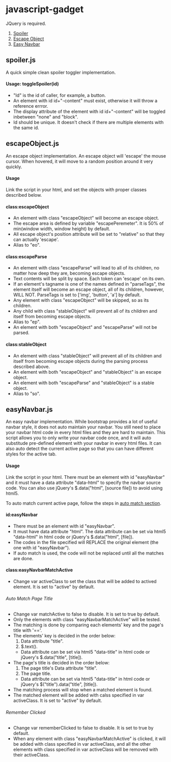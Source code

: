 # javascript-gadget

JQuery is required.

1. [Spoiler](#spoiler)
2. [Escape Object](#escapeobject)
3. [Easy Navbar](#easynavbar)

## spoiler.js<a name="spoiler"></a>

A quick simple clean spoiler toggler implementation.

#### Usage: toggleSpoiler(id)

* "Id" is the id of caller, for example, a button.
* An element with id id+"-content" must exist, otherwise it will throw a reference errror.
* The display attribute of the element with id id+"-content" will be toggled inbetween "none" and "block".
* Id should be unique. It doesn't check if there are multiple elements with the same id.


## escapeObject.js<a name="escapeobject"></a>

An escape object implementation. An escape object will 'escape' the mouse cursor. When hovered, it will move to a random position around it very quickly.

#### Usage

Link the script in your html, and set the objects with proper classes described below.

#### class:escapeObject

* An element with class "escapeObject" will become an escape object.
* The escape area is defined by variable "escapePeremeter". It is 50% of min(window width, window height) by default.
* All escape object's position attribute will be set to "relative" so that they can actually 'escape'.
* Alias to "eo".

#### class:escapeParse

* An element with class "escapeParse" will lead to all of its children, no matter how deep they are, becoming escape objects.
* Text contents will be split by space. Each token can 'escape' on its own.
* If an element's tagname is one of the names defined in "parseTags", the element itself will become an escape object, all of its children, however, WILL NOT. ParseTags is set to ['img', 'button', 'a'] by default.
* Any element with class "escapeObject" will be skipped, so as its children.
* Any child with class "stableObject" will prevent all of its children and itself from becoming escape objects.
* Alias to "ep".
* An element with both "escapeObject" and "escapeParse" will not be parsed.

#### class:stableObject

* An element with class "stableObject" will prevent all of its children and itself from becoming escape objects during the parsing process described above.
* An element with both "escapeObject" and "stableObject" is an escape object.
* An element with both "escapeParse" and "stableObject" is a stable object.
* Alias to "so".

## easyNavbar.js<a name="easynavbar"></a>

An easy navbar implementation. While bootstrap provides a lot of useful navbar style, it does not auto maintain your navbar. You still need to place your navbar html code in every html files and they are hard to maintain. This script allows you to only write your navbar code once, and it will auto substitude pre-defined element with your navbar in every html files. It can also auto detect the current active page so that you can have different styles for the active tab.

#### Usage

Link the script in your html. There must be an element with id "easyNavbar" and it must have a data attribute "data-html" to specify the navbar source code. You can also use jQuery's $.data("html", [source file]) to avoid using html5.

To auto match current active page, follow the steps in [auto match section](#navbar-automatch).

#### id:easyNavbar

* There must be an element with id "easyNavbar".
* It must have data attribute "html". The data attribute can be set via html5 "data-html" in html code or jQuery's $.data("html", [file]).
* The codes in the file specified will REPLACE the original element (the one with id "easyNavbar").
* If auto match is used, the code will not be replaced until all the matches are done.

#### class:easyNavbarMatchActive <a name="navbar-automatch"></a>

* Change var activeClass to set the class that will be added to actived element. It is set to "active" by default.

###### Auto Match Page Title
* Change var matchActive to false to disable. It is set to true by default.
* Only the elements with class "easyNavbarMatchActive" will be tested.
* The matching is done by comparing each elements' key and the page's title with '=='.
* The elements' key is decided in the order below:
    1. Data attribute "title".
    2. $.text().
	* Data attribute can be set via html5 "data-title" in html code or jQuery's $.data("title", [title]).
* The page's title is decided in the order below:
    1. The page title's Data attribute "title".
	2. The page title.
	* Data attribute can be set via html5 "data-title" in html code or jQuery's $("title").data("title", [title]).
* The matching process will stop when a matched element is found.
* The matched element will be added with calss specified in var activeClass. It is set to "active" by default.
###### Remember Clicked
* Change var rememberClicked to false to disable. It is set to true by default.
* When any element with class "easyNavbarMatchActive" is clicked, it will be added with class specified in var activeClass, and all the other elements with class specified in var activeClass will be removed with their activeClass.

